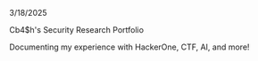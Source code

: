 3/18/2025

Cb4$h's Security Research Portfolio

Documenting my experience with HackerOne, CTF, AI, and more!
